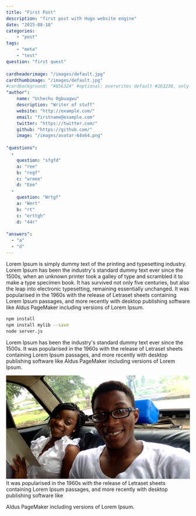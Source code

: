 ```yaml
---
title: "First Post"
description: "first post with Hugo website engine"
date: "2015-08-18"
categories:
    - "post"
tags:
    - "meta"
    - "test"
question: "first quest"

cardheaderimage: "/images/default.jpg"
cardthumbimage: "/images/default.jpg"
#cardbackground: "#856324" #optional: overwrites default #263238, only shows when no image specified.
"author":
    name: "Uchechu Ogbuagwu"
    description: "Writer of stuff"
    website: "http://example.com/"
    email: "firstname@example.com"
    twitter: "https://twitter.com/"
    github: "https://github.com/"
    image: "/images/avatar-64x64.png"

"questions":
  -
    question: "sfgfd"
    a: "ree"
    b: "regf"
    c: "wreee"
    d: "Eee"
  -
    question: "Wrtgf"
    a: "Wert"
    b: "rt"
    c: "erttgh"
    d: "44r"

"answers":
  - "a"
  - "d"
---
```


Lorem Ipsum is simply dummy text of the printing and typesetting industry. <!--more-->
Lorem Ipsum has been the industry's standard dummy text ever since the 1500s,
when an unknown printer took a galley of type and scrambled it to make a type specimen book.
It has survived not only five centuries, but also the leap into electronic typesetting,
remaining essentially unchanged. It was popularised in the 1960s with the release of
Letraset sheets containing Lorem Ipsum passages, and more recently with desktop
publishing software like Aldus PageMaker including versions of Lorem Ipsum.

~~~bash
npm install
npm install mylib --save
node server.js
~~~
Lorem Ipsum has been the industry's standard dummy text ever since the 1500s.
It was popularised in the 1960s with the release of Letraset sheets containing
Lorem Ipsum passages, and more recently with desktop publishing software like
Aldus PageMaker including versions of Lorem Ipsum.

![image 1](/1.png)
It was popularised in the 1960s with the release of Letraset sheets containing
Lorem Ipsum passages, and more recently with desktop publishing software like


Aldus PageMaker including versions of Lorem Ipsum.
